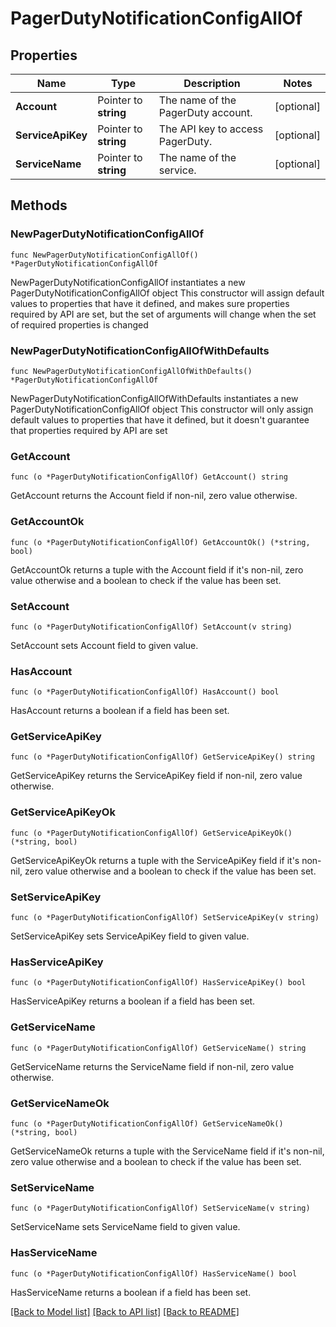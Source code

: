 # PagerDutyNotificationConfigAllOf

## Properties

Name | Type | Description | Notes
------------ | ------------- | ------------- | -------------
**Account** | Pointer to **string** | The name of the PagerDuty account. | [optional] 
**ServiceApiKey** | Pointer to **string** | The API key to access PagerDuty. | [optional] 
**ServiceName** | Pointer to **string** | The name of the service. | [optional] 

## Methods

### NewPagerDutyNotificationConfigAllOf

`func NewPagerDutyNotificationConfigAllOf() *PagerDutyNotificationConfigAllOf`

NewPagerDutyNotificationConfigAllOf instantiates a new PagerDutyNotificationConfigAllOf object
This constructor will assign default values to properties that have it defined,
and makes sure properties required by API are set, but the set of arguments
will change when the set of required properties is changed

### NewPagerDutyNotificationConfigAllOfWithDefaults

`func NewPagerDutyNotificationConfigAllOfWithDefaults() *PagerDutyNotificationConfigAllOf`

NewPagerDutyNotificationConfigAllOfWithDefaults instantiates a new PagerDutyNotificationConfigAllOf object
This constructor will only assign default values to properties that have it defined,
but it doesn't guarantee that properties required by API are set

### GetAccount

`func (o *PagerDutyNotificationConfigAllOf) GetAccount() string`

GetAccount returns the Account field if non-nil, zero value otherwise.

### GetAccountOk

`func (o *PagerDutyNotificationConfigAllOf) GetAccountOk() (*string, bool)`

GetAccountOk returns a tuple with the Account field if it's non-nil, zero value otherwise
and a boolean to check if the value has been set.

### SetAccount

`func (o *PagerDutyNotificationConfigAllOf) SetAccount(v string)`

SetAccount sets Account field to given value.

### HasAccount

`func (o *PagerDutyNotificationConfigAllOf) HasAccount() bool`

HasAccount returns a boolean if a field has been set.

### GetServiceApiKey

`func (o *PagerDutyNotificationConfigAllOf) GetServiceApiKey() string`

GetServiceApiKey returns the ServiceApiKey field if non-nil, zero value otherwise.

### GetServiceApiKeyOk

`func (o *PagerDutyNotificationConfigAllOf) GetServiceApiKeyOk() (*string, bool)`

GetServiceApiKeyOk returns a tuple with the ServiceApiKey field if it's non-nil, zero value otherwise
and a boolean to check if the value has been set.

### SetServiceApiKey

`func (o *PagerDutyNotificationConfigAllOf) SetServiceApiKey(v string)`

SetServiceApiKey sets ServiceApiKey field to given value.

### HasServiceApiKey

`func (o *PagerDutyNotificationConfigAllOf) HasServiceApiKey() bool`

HasServiceApiKey returns a boolean if a field has been set.

### GetServiceName

`func (o *PagerDutyNotificationConfigAllOf) GetServiceName() string`

GetServiceName returns the ServiceName field if non-nil, zero value otherwise.

### GetServiceNameOk

`func (o *PagerDutyNotificationConfigAllOf) GetServiceNameOk() (*string, bool)`

GetServiceNameOk returns a tuple with the ServiceName field if it's non-nil, zero value otherwise
and a boolean to check if the value has been set.

### SetServiceName

`func (o *PagerDutyNotificationConfigAllOf) SetServiceName(v string)`

SetServiceName sets ServiceName field to given value.

### HasServiceName

`func (o *PagerDutyNotificationConfigAllOf) HasServiceName() bool`

HasServiceName returns a boolean if a field has been set.


[[Back to Model list]](../README.md#documentation-for-models) [[Back to API list]](../README.md#documentation-for-api-endpoints) [[Back to README]](../README.md)


